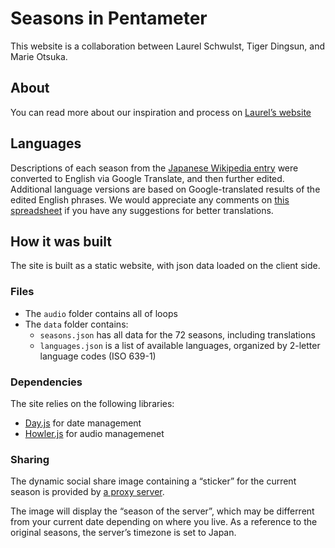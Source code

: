 # Seasons in Pentameter

This website is a collaboration between Laurel Schwulst, Tiger Dingsun, and Marie Otsuka.

## About
You can read more about our inspiration and process on [Laurel’s website](writings.laurel.world/seasons-in-motion/)

## Languages
Descriptions of each season from the [Japanese Wikipedia entry](https://ja.wikipedia.org/wiki/%E4%B8%83%E5%8D%81%E4%BA%8C%E5%80%99) were converted to English via Google Translate, and then further edited. Additional language versions are based on Google-translated results of the edited English phrases. We would appreciate any comments on [this spreadsheet](https://docs.google.com/spreadsheets/d/1d4N9fETwsFQEJjlt6dW0xDTpplRdwrYduZziOfRbN1w/edit#gid=0) if you have any suggestions for better translations.

## How it was built
The site is built as a static website, with json data loaded on the client side.

### Files
- The `audio` folder contains all of loops
- The `data` folder contains:
	- `seasons.json` has all data for the 72 seasons, including translations
	- `languages.json` is a list of available languages, organized by 2-letter language codes (ISO 639-1)

### Dependencies
The site relies on the following libraries:
- [Day.js](https://day.js.org/) for date management
- [Howler.js](https://howlerjs.com/) for audio managemenet

### Sharing
The dynamic social share image containing a “sticker” for the current season is provided by [a proxy server](https://penta-proxy.herokuapp.com/image).

The image will display the “season of the server”, which may be differrent from your current date depending on where you live. As a reference to the original seasons, the server’s timezone is set to Japan.

